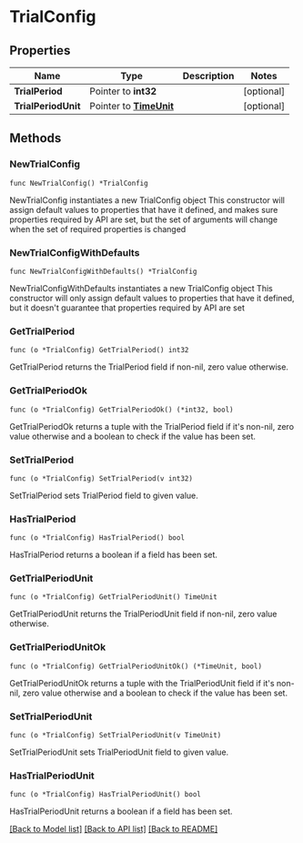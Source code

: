 # TrialConfig

## Properties

Name | Type | Description | Notes
------------ | ------------- | ------------- | -------------
**TrialPeriod** | Pointer to **int32** |  | [optional] 
**TrialPeriodUnit** | Pointer to [**TimeUnit**](TimeUnit.md) |  | [optional] 

## Methods

### NewTrialConfig

`func NewTrialConfig() *TrialConfig`

NewTrialConfig instantiates a new TrialConfig object
This constructor will assign default values to properties that have it defined,
and makes sure properties required by API are set, but the set of arguments
will change when the set of required properties is changed

### NewTrialConfigWithDefaults

`func NewTrialConfigWithDefaults() *TrialConfig`

NewTrialConfigWithDefaults instantiates a new TrialConfig object
This constructor will only assign default values to properties that have it defined,
but it doesn't guarantee that properties required by API are set

### GetTrialPeriod

`func (o *TrialConfig) GetTrialPeriod() int32`

GetTrialPeriod returns the TrialPeriod field if non-nil, zero value otherwise.

### GetTrialPeriodOk

`func (o *TrialConfig) GetTrialPeriodOk() (*int32, bool)`

GetTrialPeriodOk returns a tuple with the TrialPeriod field if it's non-nil, zero value otherwise
and a boolean to check if the value has been set.

### SetTrialPeriod

`func (o *TrialConfig) SetTrialPeriod(v int32)`

SetTrialPeriod sets TrialPeriod field to given value.

### HasTrialPeriod

`func (o *TrialConfig) HasTrialPeriod() bool`

HasTrialPeriod returns a boolean if a field has been set.

### GetTrialPeriodUnit

`func (o *TrialConfig) GetTrialPeriodUnit() TimeUnit`

GetTrialPeriodUnit returns the TrialPeriodUnit field if non-nil, zero value otherwise.

### GetTrialPeriodUnitOk

`func (o *TrialConfig) GetTrialPeriodUnitOk() (*TimeUnit, bool)`

GetTrialPeriodUnitOk returns a tuple with the TrialPeriodUnit field if it's non-nil, zero value otherwise
and a boolean to check if the value has been set.

### SetTrialPeriodUnit

`func (o *TrialConfig) SetTrialPeriodUnit(v TimeUnit)`

SetTrialPeriodUnit sets TrialPeriodUnit field to given value.

### HasTrialPeriodUnit

`func (o *TrialConfig) HasTrialPeriodUnit() bool`

HasTrialPeriodUnit returns a boolean if a field has been set.


[[Back to Model list]](../README.md#documentation-for-models) [[Back to API list]](../README.md#documentation-for-api-endpoints) [[Back to README]](../README.md)


